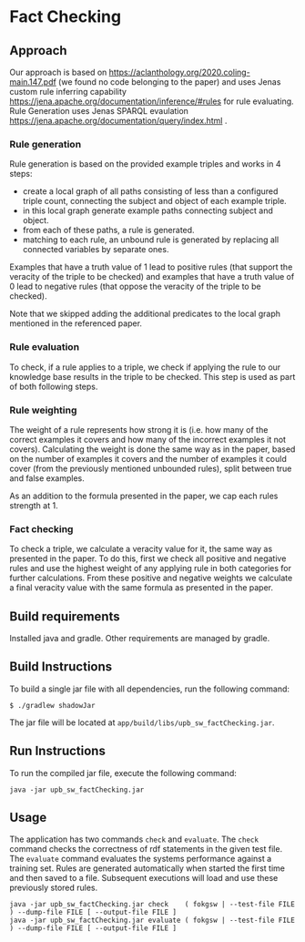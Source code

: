 # Fact Checking

## Approach

Our approach is based on https://aclanthology.org/2020.coling-main.147.pdf (we found no code belonging to the paper)
and uses Jenas custom rule inferring capability https://jena.apache.org/documentation/inference/#rules for rule evaluating.
Rule Generation uses Jenas SPARQL evaulation https://jena.apache.org/documentation/query/index.html .

### Rule generation

Rule generation is based on the provided example triples and works in 4 steps:

- create a local graph of all paths consisting of less than a configured triple count, connecting the subject and object of each example triple.
- in this local graph generate example paths connecting subject and object.
- from each of these paths, a rule is generated.
- matching to each rule, an unbound rule is generated by replacing all connected variables by separate ones.

Examples that have a truth value of 1 lead to positive rules (that support the veracity of the triple to be checked)
and examples that have a truth value of 0 lead to negative rules (that oppose the veracity of the triple to be checked).

Note that we skipped adding the additional predicates to the local graph mentioned in the referenced paper.

### Rule evaluation

To check, if a rule applies to a triple, we check if applying the rule to our knowledge base results in the triple to be checked.
This step is used as part of both following steps.

### Rule weighting

The weight of a rule represents how strong it is (i.e. how many of the correct examples it covers and how many of the incorrect examples it not covers).
Calculating the weight is done the same way as in the paper, based on the number of examples it covers and the number of examples it could cover
(from the previously mentioned unbounded rules), split between true and false examples.

As an addition to the formula presented in the paper, we cap each rules strength at 1.

### Fact checking

To check a triple, we calculate a veracity value for it, the same way as presented in the paper.
To do this, first we check all positive and negative rules and use the highest weight of any applying rule in both categories for further calculations.
From these positive and negative weights we calculate a final veracity value with the same formula as presented in the paper.

## Build requirements

Installed java and gradle. Other requirements are managed by gradle.

## Build Instructions

To build a single jar file with all dependencies, run the following command:

```shell
$ ./gradlew shadowJar
```

The jar file will be located at `app/build/libs/upb_sw_factChecking.jar`.

## Run Instructions

To run the compiled jar file, execute the following command:

```shell
java -jar upb_sw_factChecking.jar
```

## Usage

The application has two commands `check` and `evaluate`.
The `check` command checks the correctness of rdf statements in the given test file.
The `evaluate` command evaluates the systems performance against a training set.
Rules are generated automatically when started the first time and then saved to a file.
Subsequent executions will load and use these previously stored rules.

```shell
java -jar upb_sw_factChecking.jar check    ( fokgsw | --test-file FILE ) --dump-file FILE [ --output-file FILE ]
java -jar upb_sw_factChecking.jar evaluate ( fokgsw | --test-file FILE ) --dump-file FILE [ --output-file FILE ]
```